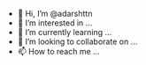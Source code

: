 - 👋 Hi, I’m @adarshttn
- 👀 I’m interested in ...
- 🌱 I’m currently learning ...
- 💞️ I’m looking to collaborate on ...
- 📫 How to reach me ...

<!---
adarshttn/adarshttn is a ✨ special ✨ repository because its `README.md` (this file) appears on your GitHub profile.
You can click the Preview link to take a look at your changes.
--->
